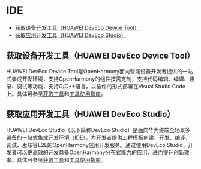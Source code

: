 # IDE<a name="ZH-CN_TOPIC_0000001128361880"></a>

-   [获取设备开发工具（HUAWEI DevEco Device Tool）](#section2452141120244)
-   [获取应用开发工具（HUAWEI DevEco Studio）](#section0904101019258)

## 获取设备开发工具（HUAWEI DevEco Device Tool）<a name="section2452141120244"></a>

HUAWEI DevEco Device Tool是OpenHarmony面向智能设备开发者提供的一站式集成开发环境，支持OpenHarmony的组件按需定制，支持代码编辑、编译、烧录、调试等功能，支持C/C++语言，以插件的形式部署在Visual Studio Code上。具体可参见[获取工具](https://device.harmonyos.com/cn/ide)和[工具使用指南](https://device.harmonyos.com/cn/docs/ide/user-guides/service_introduction-0000001050166905)。


## 获取应用开发工具（HUAWEI DevEco Studio）<a name="section0904101019258"></a>

HUAWEI DevEco Studio（以下简称DevEco Studio）是面向华为终端全场景多设备的一站式集成开发环境（IDE），为开发者提供工程模板创建、开发、编译、调试、发布等E2E的OpenHarmony应用开发服务。通过使用DevEco Studio，开发者可以更高效的开发具备OpenHarmony分布式能力的应用，进而提升创新效率。具体可参见[获取工具](https://developer.harmonyos.com/cn/develop/deveco-studio)和[工具使用指南](https://developer.harmonyos.com/cn/docs/documentation/doc-guides/ohos-deveco-studio-overview-0000001263280421)。

